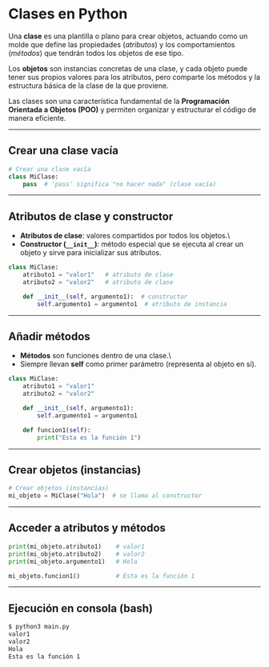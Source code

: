 # Clases en Python

Una **clase** es una plantilla o plano para crear objetos, actuando como
un molde que define las propiedades (*atributos*) y los comportamientos
(*métodos*) que tendrán todos los objetos de ese tipo.

Los **objetos** son instancias concretas de una clase, y cada objeto
puede tener sus propios valores para los atributos, pero comparte los
métodos y la estructura básica de la clase de la que proviene.

Las clases son una característica fundamental de la **Programación
Orientada a Objetos (POO)** y permiten organizar y estructurar el código
de manera eficiente.

------------------------------------------------------------------------

## Crear una clase vacía

``` python
# Crear una clase vacía
class MiClase:
    pass  # 'pass' significa "no hacer nada" (clase vacía)
```

------------------------------------------------------------------------

## Atributos de clase y constructor

-   **Atributos de clase**: valores compartidos por todos los objetos.\
-   **Constructor (`__init__`)**: método especial que se ejecuta al
    crear un objeto y sirve para inicializar sus atributos.

``` python
class MiClase:
    atributo1 = "valor1"   # atributo de clase
    atributo2 = "valor2"   # atributo de clase

    def __init__(self, argumento1):  # constructor
        self.argumento1 = argumento1  # atributo de instancia
```

------------------------------------------------------------------------

## Añadir métodos

-   **Métodos** son funciones dentro de una clase.\
-   Siempre llevan **self** como primer parámetro (representa al objeto
    en sí).

``` python
class MiClase:
    atributo1 = "valor1"
    atributo2 = "valor2"

    def __init__(self, argumento1):
        self.argumento1 = argumento1

    def funcion1(self):
        print("Esta es la función 1")
```

------------------------------------------------------------------------

## Crear objetos (instancias)

``` python
# Crear objetos (instancias)
mi_objeto = MiClase("Hola")  # se llama al constructor
```

------------------------------------------------------------------------

## Acceder a atributos y métodos

``` python
print(mi_objeto.atributo1)    # valor1
print(mi_objeto.atributo2)    # valor2
print(mi_objeto.argumento1)   # Hola

mi_objeto.funcion1()          # Esta es la función 1
```

------------------------------------------------------------------------

## Ejecución en consola (bash)

``` bash
$ python3 main.py
valor1
valor2
Hola
Esta es la función 1
```
